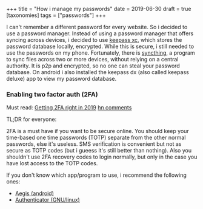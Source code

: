 +++
title = "How i manage my passwords"
date = 2019-06-30
draft = true
[taxonomies]
tags = ["passwords"]
+++

I can't remember a different password for every website.
So i decided to use a password manager. Instead of using a password manager that offers
syncing across devices, i decided to use [keepass xc](https://keepassxc.org), which stores the password database locally, encrypted.
While this is secure, i still needed to use the passwords on my phone.
Fortunately, there is [syncthing](https://syncthing.net), a program to sync files across two or more devices, without relying on a central
authority. It is p2p and encrypted, so no one can steal your password database.
On android i also installed the keepass dx (also called keepass deluxe) app to view my password database.

### Enabling two factor auth (2FA)

Must read:
[Getting 2FA right in 2019](https://blog.trailofbits.com/2019/06/20/getting-2fa-right-in-2019/)
[hn comments](https://news.ycombinator.com/item?id=20232164)

TL;DR for everyone:

2FA is a must have if you want to be secure online. You should keep your time-based one time passwords (TOTP)
separate from the other normal passwords, else it's useless. SMS verification is convenient but not as secure as TOTP codes
(but i gueess it's still better than nothing). Also you shouldn't use 2FA recovery codes to login normally,
but only in the case you have lost access to the TOTP codes.

If you don't know which app/program to use, i recommend the following ones:

- [Aegis (android)](https://github.com/beemdevelopment/Aegis)
- [Authenticator (GNU/linux)](https://gitlab.gnome.org/World/Authenticator)
